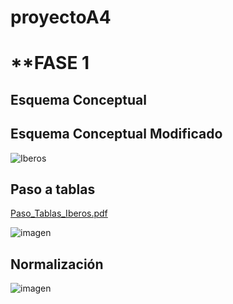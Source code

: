 # proyectoA4

# **FASE 1

## Esquema Conceptual


## Esquema Conceptual Modificado

![Iberos](https://user-images.githubusercontent.com/38425474/115151863-0b84d200-a06f-11eb-9e4b-bb5b88ba06bd.png)


## Paso a tablas

[Paso_Tablas_Iberos.pdf](https://github.com/Cervezzo/proyectoA4/files/6331674/Paso_Tablas_Iberos.pdf)

![imagen](https://user-images.githubusercontent.com/38425474/115152300-da0d0600-a070-11eb-8d4f-2e23ad0d1dbf.png)


## Normalización


![imagen](https://user-images.githubusercontent.com/38425474/115160646-9da1d000-a099-11eb-9952-70a3a44cab03.png)

